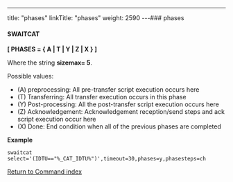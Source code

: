 ---
title: "phases"
linkTitle: "phases"
weight: 2590
---### phases

#### SWAITCAT

****[ PHASES = { A &#124; T &#124; Y &#124; Z &#124; X } ]****

Where the string ****sizemax= 5****.

Possible values:

- \(A\) preprocessing: All pre-transfer script execution occurs here
- \(T\) Transferring: All transfer execution occurs in this phase
- (Y) Post-processing: All the post-transfer script execution occurs here
- (Z) Acknowledgement: Acknowledgement reception/send steps and ack script execution occur here
- \(X\) Done: End condition when all of the previous phases are completed

****Example****

```
swaitcat select='(IDTU=="%_CAT_IDTU%")',timeout=30,phases=y,phasesteps=ch
```

[Return to Command index](../../)
